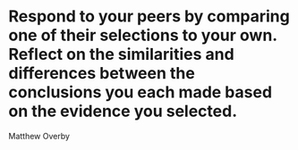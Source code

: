 # Respond to your peers by comparing one of their selections to your own. Reflect on the similarities and differences between the conclusions you each made based on the evidence you selected.

Matthew Overby






